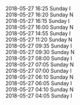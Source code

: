 2018-05-27 16:25 Sunday  I  
2018-05-27 16:20 Sunday  N  
2018-05-27 16:15 Sunday  I  
2018-05-27 16:00 Sunday  N  
2018-05-27 14:55 Sunday  I  
2018-05-27 11:20 Sunday  N  
2018-05-27 09:35 Sunday  I  
2018-05-27 09:30 Sunday  N  
2018-05-27 08:00 Sunday  I  
2018-05-27 07:05 Sunday  N  
2018-05-27 07:00 Sunday  I  
2018-05-27 06:10 Sunday  N  
2018-05-27 06:05 Sunday  I  
2018-05-27 04:10 Sunday  N  
2018-05-27 04:05 Sunday  I  
